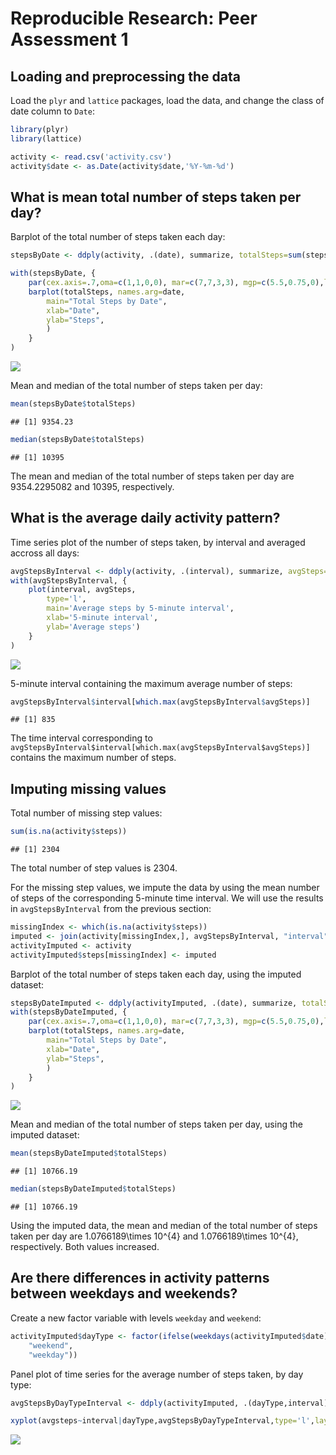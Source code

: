 # Reproducible Research: Peer Assessment 1


## Loading and preprocessing the data

Load the `plyr` and `lattice` packages, load the data, and change the class of date column to `Date`:


```r
library(plyr)
library(lattice)

activity <- read.csv('activity.csv')
activity$date <- as.Date(activity$date,'%Y-%m-%d')
```

## What is mean total number of steps taken per day?

Barplot of the total number of steps taken each day:


```r
stepsByDate <- ddply(activity, .(date), summarize, totalSteps=sum(steps,na.rm=TRUE)) 

with(stepsByDate, {
	par(cex.axis=.7,oma=c(1,1,0,0), mar=c(7,7,3,3), mgp=c(5.5,0.75,0),las=2)
	barplot(totalSteps, names.arg=date,
		main="Total Steps by Date",
		xlab="Date",
		ylab="Steps",
		)
	}
)
```

![](PA1_template_files/figure-html/barplot-1.png) 

Mean and median of the total number of steps taken per day:


```r
mean(stepsByDate$totalSteps)
```

```
## [1] 9354.23
```

```r
median(stepsByDate$totalSteps)
```

```
## [1] 10395
```

The mean and median of the total number of steps taken per day are 9354.2295082 and 10395, respectively.

## What is the average daily activity pattern?

Time series plot of the number of steps taken, by interval and averaged accross all days:


```r
avgStepsByInterval <- ddply(activity, .(interval), summarize, avgSteps=mean(steps,na.rm=TRUE))
with(avgStepsByInterval, {
	plot(interval, avgSteps, 
		type='l',
		main='Average steps by 5-minute interval',
		xlab='5-minute interval',
		ylab='Average steps')
	}
)
```

![](PA1_template_files/figure-html/timeSeries-1.png) 

5-minute interval containing the maximum average number of steps:


```r
avgStepsByInterval$interval[which.max(avgStepsByInterval$avgSteps)]
```

```
## [1] 835
```

The time interval corresponding to `avgStepsByInterval$interval[which.max(avgStepsByInterval$avgSteps)]` contains the maximum number of steps.

## Imputing missing values

Total number of missing step values:

```r
sum(is.na(activity$steps))
```

```
## [1] 2304
```

The total number of step values is 2304.

For the missing step values, we impute the data by using the mean number of steps of the corresponding 5-minute time interval. We will use the results in `avgStepsByInterval` from the previous section:


```r
missingIndex <- which(is.na(activity$steps))
imputed <- join(activity[missingIndex,], avgStepsByInterval, "interval", match="first")$avgSteps
activityImputed <- activity
activityImputed$steps[missingIndex] <- imputed
```

Barplot of the total number of steps taken each day, using the imputed dataset:


```r
stepsByDateImputed <- ddply(activityImputed, .(date), summarize, totalSteps=sum(steps,na.rm=TRUE)) 
with(stepsByDateImputed, {
	par(cex.axis=.7,oma=c(1,1,0,0), mar=c(7,7,3,3), mgp=c(5.5,0.75,0),las=2)
	barplot(totalSteps, names.arg=date,
		main="Total Steps by Date",
		xlab="Date",
		ylab="Steps",
		)
	}
)
```

![](PA1_template_files/figure-html/barplotImputed-1.png) 

Mean and median of the total number of steps taken per day, using the imputed dataset:


```r
mean(stepsByDateImputed$totalSteps)
```

```
## [1] 10766.19
```

```r
median(stepsByDateImputed$totalSteps)
```

```
## [1] 10766.19
```

Using the imputed data, the mean and median of the total number of steps taken per day are 1.0766189\times 10^{4} and 1.0766189\times 10^{4}, respectively. Both values increased.


## Are there differences in activity patterns between weekdays and weekends?

Create a new factor variable with levels `weekday` and `weekend`:


```r
activityImputed$dayType <- factor(ifelse(weekdays(activityImputed$date) %in% c("Saturday", "Sunday"), 
	"weekend", 
	"weekday"))
```

Panel plot of time series for the average number of steps taken, by day type:


```r
avgStepsByDayTypeInterval <- ddply(activityImputed, .(dayType,interval), summarize, avgsteps=mean(steps,na.rm=TRUE)) 

xyplot(avgsteps~interval|dayType,avgStepsByDayTypeInterval,type='l',layout=c(1,2))
```

![](PA1_template_files/figure-html/timeSeriesPanel-1.png) 
